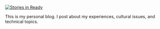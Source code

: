 [![Stories in Ready](https://badge.waffle.io/kripple/blog.svg?label=ready&title=Ready)](http://waffle.io/kripple/blog)

This is my personal blog. I post about my experiences, cultural issues, and technical topics.


